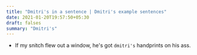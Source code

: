 ```yaml
---
title: "Dmitri's in a sentence | Dmitri's example sentences"
date: 2021-01-20T19:57:50+05:30
draft: falses
summary: "Dmitri's"
---
```

- If my snitch flew out a window, he's got `dmitri's` handprints on his ass.
                 
